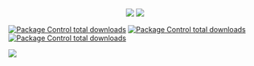 <br>
<p align = "center">
  <img src = "https://github-readme-stats.vercel.app/api?username=Kucher-omg&show_icons=true&theme=tokyonight&line_height=27">
  <img src = "https://github-readme-stats.vercel.app/api/top-langs/?username=Kucher-omg&hide=css,java,html&theme=tokyonight">
</p>

[![Package Control total downloads](https://img.shields.io/badge/Name-Vlad-ff69b4)]()
[![Package Control total downloads](https://img.shields.io/badge/Sex-Yes-green)]()
[![Package Control total downloads](https://img.shields.io/badge/Gender-Junior_Front_End_Developer-yellow)]()

[![](https://img.shields.io/badge/TG-v_kucherenko-blue)](https://t.me/ave_kucher)
